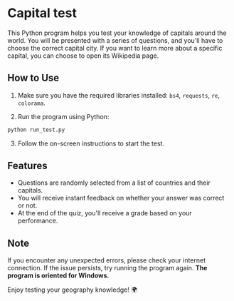 # Capital test

This Python program helps you test your knowledge of capitals around the world. You will be presented with a series of questions, and you'll have to choose the correct capital city. If you want to learn more about a specific capital, you can choose to open its Wikipedia page.

## How to Use

1. Make sure you have the required libraries installed: `bs4`, `requests`, `re`, `colorama`.

2. Run the program using Python:

```bash
python run_test.py
```

3. Follow the on-screen instructions to start the test.

## Features

- Questions are randomly selected from a list of countries and their capitals.
- You will receive instant feedback on whether your answer was correct or not.
- At the end of the quiz, you'll receive a grade based on your performance.

## Note

If you encounter any unexpected errors, please check your internet connection. If the issue persists, try running the program again. **The program is oriented for Windows.**

Enjoy testing your geography knowledge! 🌍
